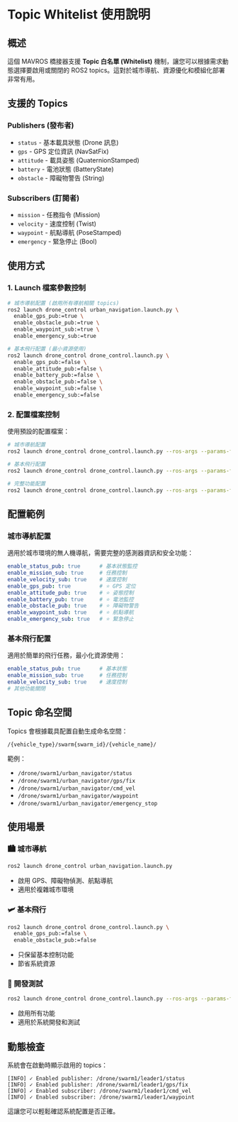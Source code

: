 # Topic Whitelist 使用說明

## 概述

這個 MAVROS 橋接器支援 **Topic 白名單 (Whitelist)** 機制，讓您可以根據需求動態選擇要啟用或關閉的 ROS2 topics。這對於城市導航、資源優化和模組化部署非常有用。

## 支援的 Topics

### Publishers (發布者)
- `status` - 基本載具狀態 (Drone 訊息)
- `gps` - GPS 定位資訊 (NavSatFix)
- `attitude` - 載具姿態 (QuaternionStamped) 
- `battery` - 電池狀態 (BatteryState)
- `obstacle` - 障礙物警告 (String)

### Subscribers (訂閱者)
- `mission` - 任務指令 (Mission)
- `velocity` - 速度控制 (Twist)
- `waypoint` - 航點導航 (PoseStamped)
- `emergency` - 緊急停止 (Bool)

## 使用方式

### 1. Launch 檔案參數控制

```bash
# 城市導航配置 (啟用所有導航相關 topics)
ros2 launch drone_control urban_navigation.launch.py \
  enable_gps_pub:=true \
  enable_obstacle_pub:=true \
  enable_waypoint_sub:=true \
  enable_emergency_sub:=true

# 基本飛行配置 (最小資源使用)
ros2 launch drone_control drone_control.launch.py \
  enable_gps_pub:=false \
  enable_attitude_pub:=false \
  enable_battery_pub:=false \
  enable_obstacle_pub:=false \
  enable_waypoint_sub:=false \
  enable_emergency_sub:=false
```

### 2. 配置檔案控制

使用預設的配置檔案：

```bash
# 城市導航配置
ros2 launch drone_control drone_control.launch.py --ros-args --params-file config/urban_navigation.yaml

# 基本飛行配置
ros2 launch drone_control drone_control.launch.py --ros-args --params-file config/basic_flight.yaml

# 完整功能配置
ros2 launch drone_control drone_control.launch.py --ros-args --params-file config/full_features.yaml
```

## 配置範例

### 城市導航配置
適用於城市環境的無人機導航，需要完整的感測器資訊和安全功能：

```yaml
enable_status_pub: true      # 基本狀態監控
enable_mission_sub: true     # 任務控制
enable_velocity_sub: true    # 速度控制
enable_gps_pub: true         # ⭐ GPS 定位
enable_attitude_pub: true    # ⭐ 姿態控制
enable_battery_pub: true     # ⭐ 電池監控
enable_obstacle_pub: true    # ⭐ 障礙物警告
enable_waypoint_sub: true    # ⭐ 航點導航
enable_emergency_sub: true   # ⭐ 緊急停止
```

### 基本飛行配置
適用於簡單的飛行任務，最小化資源使用：

```yaml
enable_status_pub: true      # 基本狀態
enable_mission_sub: true     # 任務控制
enable_velocity_sub: true    # 速度控制
# 其他功能關閉
```

## Topic 命名空間

Topics 會根據載具配置自動生成命名空間：

```
/{vehicle_type}/swarm{swarm_id}/{vehicle_name}/
```

範例：
- `/drone/swarm1/urban_navigator/status`
- `/drone/swarm1/urban_navigator/gps/fix`
- `/drone/swarm1/urban_navigator/cmd_vel`
- `/drone/swarm1/urban_navigator/waypoint`
- `/drone/swarm1/urban_navigator/emergency_stop`

## 使用場景

### 🏙️ 城市導航
```bash
ros2 launch drone_control urban_navigation.launch.py
```
- 啟用 GPS、障礙物偵測、航點導航
- 適用於複雜城市環境

### 🛩️ 基本飛行
```bash
ros2 launch drone_control drone_control.launch.py \
  enable_gps_pub:=false \
  enable_obstacle_pub:=false
```
- 只保留基本控制功能
- 節省系統資源

### 🔧 開發測試
```bash
ros2 launch drone_control drone_control.launch.py --ros-args --params-file config/full_features.yaml
```
- 啟用所有功能
- 適用於系統開發和測試

## 動態檢查

系統會在啟動時顯示啟用的 topics：

```
[INFO] ✓ Enabled publisher: /drone/swarm1/leader1/status
[INFO] ✓ Enabled publisher: /drone/swarm1/leader1/gps/fix  
[INFO] ✓ Enabled subscriber: /drone/swarm1/leader1/cmd_vel
[INFO] ✓ Enabled subscriber: /drone/swarm1/leader1/waypoint
```

這讓您可以輕鬆確認系統配置是否正確。
